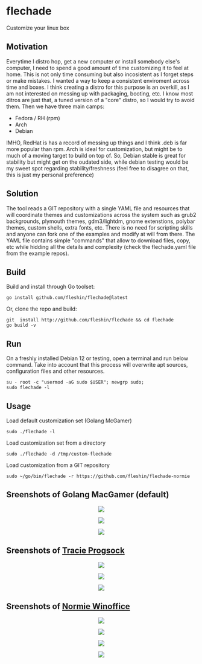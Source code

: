 # flechade
Customize your linux box

## Motivation
Everytime I distro hop, get a new computer or install somebody else's computer, I need to spend a good amount of time customizing it to feel at home.
This is not only time consuming but also incosistent as I forget steps or make mistakes. I wanted a way to keep a consistent enviroment across time and boxes.
I think creating a distro for this purpose is an overkill, as I am not interested on messing up with packaging, booting, etc.
I know most ditros are just that, a tuned version of a "core" distro, so I would try to avoid them. Then we have three main camps:

- Fedora / RH (rpm)
- Arch
- Debian

IMHO, RedHat is has a record of messing up things and I think .deb is far more popular than rpm. Arch is ideal for customization, but might be to much of a moving target to build on top of. So, Debian stable is great for stability but might get on the oudated side, while debian testing would be my sweet spot regarding stability/freshness (feel free to disagree on that, this is just my personal preference)

## Solution 
The tool reads a GIT repository with a single YAML file and resources that will coordinate themes and customizations across the system such as grub2 backgrounds, plymouth themes, gdm3/lightdm, gnome extenstions, polybar themes, custom shells, extra fonts, etc. 
There is no need for scripting skills and anyone can fork one of the examples and modify at will from there.
The YAML file contains simple "commands" that allow to download files, copy, etc while hidding all the details and complexity (check the flechade.yaml file from the example repos).

## Build
Build and install through Go toolset:
```
go install github.com/fleshin/flechade@latest
```

Or, clone the repo and build:
```
git  install http://github.com/fleshin/flechade && cd flechade
go build -v
```

## Run
On a freshly installed Debian 12 or testing, open a terminal and run below command. Take into account that this process will overwrite apt sources, configuration files and other resources.

```
su - root -c "usermod -aG sudo $USER"; newgrp sudo; 
sudo flechade -l
```

## Usage
Load default customization set (Golang McGamer)
```
sudo ./flechade -l
```
Load customization set from a directory
```
sudo ./flechade -d /tmp/custom-flechade
```
Load customization from a GIT repository
```
sudo ~/go/bin/flechade -r https://github.com/fleshin/flechade-normie
```

## Sreenshots of Golang MacGamer (default)

<p align="center"> <img src="https://raw.githubusercontent.com/fleshin/fleshin/master/ss2.png"/> </p>

<p align="center"> <img src="https://raw.githubusercontent.com/fleshin/fleshin/master/ss1.png"/> </p>

<p align="center"> <img src="https://raw.githubusercontent.com/fleshin/fleshin/master/ss5.png"/> </p>

## Sreenshots of [Tracie Progsock](https://github.com/fleshin/flechade-tracie)

<p align="center"> <img src="https://raw.githubusercontent.com/fleshin/fleshin/master/tp1.png"/> </p>

<p align="center"> <img src="https://raw.githubusercontent.com/fleshin/fleshin/master/tp2.png"/> </p>

<p align="center"> <img src="https://raw.githubusercontent.com/fleshin/fleshin/master/tp3.png"/> </p>

## Sreenshots of [Normie Winoffice](https://github.com/fleshin/flechade-normie)

<p align="center"> <img src="https://raw.githubusercontent.com/fleshin/fleshin/master/nw1.png"/> </p>

<p align="center"> <img src="https://raw.githubusercontent.com/fleshin/fleshin/master/nw2.png"/> </p>

<p align="center"> <img src="https://raw.githubusercontent.com/fleshin/fleshin/master/nw3.png"/> </p>

<p align="center"> <img src="https://raw.githubusercontent.com/fleshin/fleshin/master/nw4.png"/> </p>